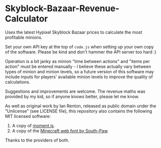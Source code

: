 # Skyblock-Bazaar-Revenue-Calculator
Uses the latest Hypixel Skyblock Bazaar prices to calculate the most profitable minions.

Set your own API key at the top of `code.js` when setting up your own copy of the software. Please be kind and don't hammer the API server too hard :)

Operation is a bit janky as minion "time between actions" and "items per action" must be entered manually - I believe these actually vary between types of minion and minion levels, so a future version of this software may include inputs for players' available minion levels to improve the quality of calculations.

Suggestions and improvements are welcome. The revenue maths was provided by my kid, so if anyone knows better, please let me know.

As well as original work by Ian Renton, released as public domain under the "Unlicense" (see LICENSE file), this repository also contains the following MIT licensed software:
1) A copy of [moment.js](https://momentjs.com/).
2) A copy of the [Minecraft web font by South-Paw](https://github.com/South-Paw/typeface-minecraft).

Thanks to the providers of both.
